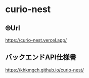 # curio-nest

## :globe_with_meridians:Url
https://curio-nest.vercel.app/

## バックエンドAPI仕様書
https://khkmgch.github.io/curio-nest/
